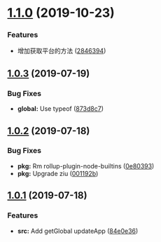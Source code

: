 <a name="1.1.0"></a>
# [1.1.0](https://github.com/bugszhou/miniapp-utils/compare/v1.0.3...v1.1.0) (2019-10-23)


### Features

* 增加获取平台的方法 ([2846394](https://github.com/bugszhou/miniapp-utils/commit/2846394))



<a name="1.0.3"></a>
## [1.0.3](https://github.com/bugszhou/miniapp-utils/compare/v1.0.2...v1.0.3) (2019-07-19)


### Bug Fixes

* **global:** Use typeof ([873d8c7](https://github.com/bugszhou/miniapp-utils/commit/873d8c7))



<a name="1.0.2"></a>
## [1.0.2](https://github.com/bugszhou/miniapp-utils/compare/v1.0.1...v1.0.2) (2019-07-18)


### Bug Fixes

* **pkg:** Rm rollup-plugin-node-builtins ([0e80393](https://github.com/bugszhou/miniapp-utils/commit/0e80393))
* **pkg:** Upgrade ziu ([001192b](https://github.com/bugszhou/miniapp-utils/commit/001192b))



<a name="1.0.1"></a>
## [1.0.1](https://github.com/bugszhou/miniapp-utils/compare/84e0e36...v1.0.1) (2019-07-18)


### Features

* **src:** Add getGlobal updateApp ([84e0e36](https://github.com/bugszhou/miniapp-utils/commit/84e0e36))



